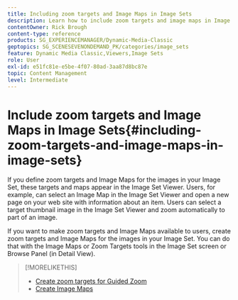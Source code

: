```yaml
---
title: Including zoom targets and Image Maps in Image Sets
description: Learn how to include zoom targets and image maps in Image Sets in Adobe Dynamic Media Classic.
contentOwner: Rick Brough
content-type: reference
products: SG_EXPERIENCEMANAGER/Dynamic-Media-Classic
geptopics: SG_SCENESEVENONDEMAND_PK/categories/image_sets
feature: Dynamic Media Classic,Viewers,Image Sets
role: User
exl-id: e51fc81e-e5be-4f07-80ad-3aa87d8bc87e
topic: Content Management
level: Intermediate
---
```

# Include zoom targets and Image Maps in Image Sets{#including-zoom-targets-and-image-maps-in-image-sets}

If you define zoom targets and Image Maps for the images in your Image Set, these targets and maps appear in the Image Set Viewer. Users, for example, can select an Image Map in the Image Set Viewer and open a new page on your web site with information about an item. Users can select a target thumbnail image in the Image Set Viewer and zoom automatically to part of an image.

If you want to make zoom targets and Image Maps available to users, create zoom targets and Image Maps for the images in your Image Set. You can do that with the Image Maps or Zoom Targets tools in the Image Set screen or Browse Panel (in Detail View).

>[!MORELIKETHIS]
>
>* [Create zoom targets for Guided Zoom](creating-zoom-targets-guided-zoom.md#creating_zoom_targets_for_guided_zoom)
>* [Create Image Maps](creating-image-maps.md#creating_image_maps)

